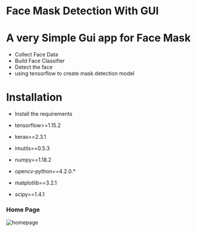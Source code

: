 #  Face Mask Detection With GUI


# A very Simple Gui app for Face Mask

  - Collect Face Data
  - Build Face Classifier 
  - Detect the face
  - using tensorflow to create mask detection model

  
  
# Installation

- Install the requirements

- tensorflow>=1.15.2
- keras==2.3.1
- imutils==0.5.3
- numpy==1.18.2
- opencv-python==4.2.0.*
- matplotlib==3.2.1
- scipy==1.4.1


### Home Page
![homepage](https://ibb.co/Bn3GPfD/homepage.png)




